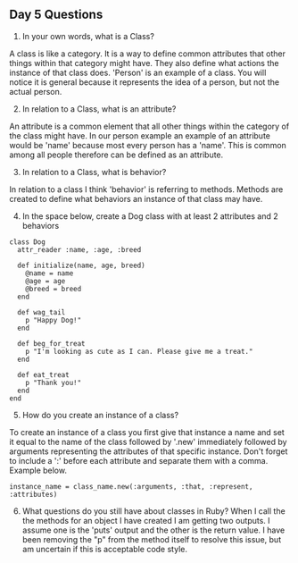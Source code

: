 ## Day 5 Questions

1. In your own words, what is a Class?

A class is like a category. It is a way to define common attributes that other things within that category might have.  They also define what actions the instance of that class does. 'Person' is an example of a class. You will notice it is general because it represents the idea of a person, but not the actual person.

2. In relation to a Class, what is an attribute?

An attribute is a common element that all other things within the category of the class might have. In our person example an example of an attribute would be 'name' because most every person has a 'name'. This is common among all people therefore can be defined as an attribute.

3. In relation to a Class, what is behavior?

In relation to a class I think 'behavior' is referring to methods. Methods are created to define what behaviors an instance of that class may have.

4. In the space below, create a Dog class with at least 2 attributes and 2 behaviors
```
class Dog
  attr_reader :name, :age, :breed

  def initialize(name, age, breed)
    @name = name
    @age = age
    @breed = breed
  end

  def wag_tail
    p "Happy Dog!"
  end

  def beg_for_treat
    p "I'm looking as cute as I can. Please give me a treat."
  end

  def eat_treat
    p "Thank you!"
  end
end
```

5. How do you create an instance of a class?

To create an instance of a class you first give that instance a name and set it equal to the name of the class followed by '.new' immediately followed by arguments representing the attributes of that specific instance. Don't forget to include a ':' before each attribute and separate them with a comma. Example below.

```
instance_name = class_name.new(:arguments, :that, :represent, :attributes)
```


6. What questions do you still have about classes in Ruby?
When I call the the methods for an object I have created I am getting two outputs. I assume one is the 'puts' output and the other is the return value. I have been removing the "p" from the method itself to resolve this issue, but am uncertain if this is acceptable code style.
